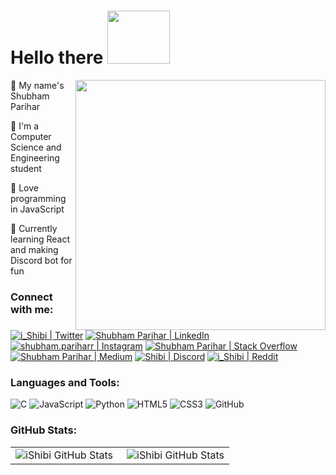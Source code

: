 # Hello there <img src='https://github.com/iShibi/storage/blob/master/iShibi_assets/hello.gif' height='85' width='100'>

<img align='right' src='https://github.com/iShibi/storage/blob/master/iShibi_assets/octocat_bp.png' height='400' width='400'>

👦 My name's Shubham Parihar

📜 I'm a Computer Science and Engineering student

💖 Love programming in JavaScript

🤖 Currently learning React and making Discord bot for fun

### Connect with me:

[![i_Shibi | Twitter](https://img.icons8.com/bubbles/50/000000/twitter.png 'Twitter')](https://twitter.com/i_Shibi)
[![Shubham Parihar | LinkedIn](https://img.icons8.com/bubbles/50/000000/linkedin.png 'LinkedIn')](https://www.linkedin.com/in/shubhamparihar202/)
[![shubham.pariharr | Instagram](https://img.icons8.com/bubbles/50/000000/instagram-new.png 'Instagram')](https://www.instagram.com/shubham.pariharr/)
[![Shubham Parihar | Stack Overflow](https://img.icons8.com/bubbles/50/000000/stack.png 'Stack Overflow')](https://stackoverflow.com/users/13809941/shubham-parihar?tab=profile)
[![Shubham Parihar | Medium](https://img.icons8.com/bubbles/50/000000/medium-new.png 'Medium')](https://stackoverflow.com/users/13809941/shubham-parihar?tab=profile)
[![Shibi | Discord](https://img.icons8.com/bubbles/50/000000/discord-logo.png 'Discord')](https://discord.com/users/620567262004248596)
[![i_Shibi | Reddit](https://img.icons8.com/bubbles/50/000000/reddit.png 'Reddit')](https://www.reddit.com/user/i_Shibi)

### Languages and Tools:

![C](https://github.com/iShibi/storage/blob/master/iShibi_assets/lang%26tools/cute_color_icons/c.png 'The C Programming Language')
![JavaScript](https://github.com/iShibi/storage/blob/master/iShibi_assets/lang%26tools/cute_color_icons/javascript.png 'JavaScript')
![Python](https://github.com/iShibi/storage/blob/master/iShibi_assets/lang%26tools/cute_color_icons/python.png 'Python')
![HTML5](https://github.com/iShibi/storage/blob/master/iShibi_assets/lang%26tools/cute_color_icons/html5.png 'HTML5')
![CSS3](https://github.com/iShibi/storage/blob/master/iShibi_assets/lang%26tools/cute_color_icons/css3.png 'CSS3')
![GitHub](https://github.com/iShibi/storage/blob/master/iShibi_assets/lang%26tools/cute_color_icons/github.png 'GitHub')

### GitHub Stats:

<table>
<tr>
<td align="left" style="padding=0;width=0;">
<img align="left" alt="iShibi GitHub Stats" src="https://github-readme-stats.ishibi.vercel.app/api?username=iShibi&show_icons=true&hide_border=true&count_private=true" />
</td>
<td align="right" style="padding=0;width=0;">
<img align="right" alt="iShibi GitHub Stats" src="https://github-readme-stats.ishibi.vercel.app/api/top-langs/?username=iShibi&&layout=compact&show_icons=true&title_color=4F8CC9&text_color=9f9f9f&bg_color=00000000&hide_border=true&icon_color=00000000&langs_count=10&count_private=true" />
</td>
</tr>
</table>